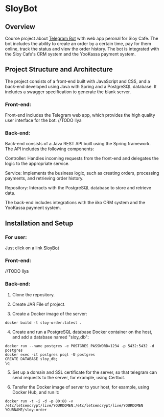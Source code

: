# SloyBot

## Overview

Course project about [Telegram Bot](https://t.me/WebAppFotTestBot) with web app peronal for Sloy Cafe. 
The bot includes the ability to create an order by a certain time, pay for them online, track the status and view the order history.
The bot is integrated with the Sloy Cafe's CRM system and the YooKassa payment system.

## Project Structure and Architecture
The project consists of a front-end built with JavaScript and CSS, and a back-end developed using Java with Spring and a PostgreSQL database. 
It includes a swagger specification to generate the blank server.

### Front-end:
Front-end includes the Telegram web app, which provides the high quality user interface for the bot.  //TODO Ilya

### Back-end:
Back-end consists of a Java REST API built using the Spring framework. The API includes the following components:

Controller: Handles incoming requests from the front-end and delegates the logic to the appropriate service.

Service: Implements the business logic, such as creating orders, processing payments, and retrieving order history.

Repository: Interacts with the PostgreSQL database to store and retrieve data. 

The back-end includes integrations with the iiko CRM system and the YooKassa payment system.

## Installation and Setup
### For user:
Just click on a link [SloyBot](https://t.me/WebAppFotTestBot)

### Front-end:

//TODO Ilya

### Back-end:

1. Clone the repository.
   
2. Create JAR File of project.
  
3. Create a Docker image of the server:
```
docker build -t sloy-order:latest .
```
4. Create and run a PostgreSQL database Docker container on the host, and add a database named "sloy_db":
```
docker run --name postgres -e POSTGRES_PASSWORD=1234 -p 5432:5432 -d postgres
docker exec -it postgres psql -U postgres
CREATE DATABASE sloy_db;
\q
```

5. Set up a domain and SSL certificate for the server, so that telegram can send requests to the server, for example, using Certbot. 

6. Tansfer the Docker image of server to your host, for example, using Docker Hub, and run it:
```
docker run -t -i -d -p 80:80 -v /etc/letsencrypt/live/YOURDOMEN:/etc/letsencrypt/live/YOURDOMEN YOURNAME/sloy-order
```
